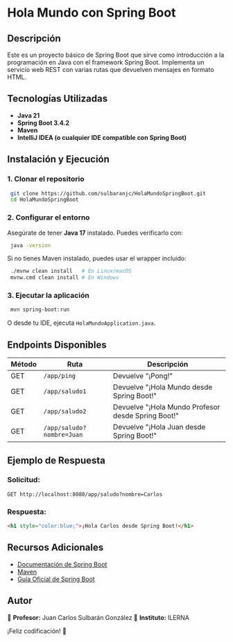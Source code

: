 # Hola Mundo con Spring Boot

## Descripción
Este es un proyecto básico de Spring Boot que sirve como introducción a la programación en Java con el framework Spring Boot. Implementa un servicio web REST con varias rutas que devuelven mensajes en formato HTML.

## Tecnologías Utilizadas
- **Java 21**
- **Spring Boot 3.4.2**
- **Maven**
- **IntelliJ IDEA (o cualquier IDE compatible con Spring Boot)**

## Instalación y Ejecución

### **1. Clonar el repositorio**
```sh
 git clone https://github.com/sulbaranjc/HolaMundoSpringBoot.git
 cd HolaMundoSpringBoot
```

### **2. Configurar el entorno**
Asegúrate de tener **Java 17** instalado. Puedes verificarlo con:
```sh
 java -version
```
Si no tienes Maven instalado, puedes usar el wrapper incluido:
```sh
 ./mvnw clean install   # En Linux/macOS
 mvnw.cmd clean install # En Windows
```

### **3. Ejecutar la aplicación**
```sh
 mvn spring-boot:run
```
O desde tu IDE, ejecuta `HolaMundoApplication.java`.

## Endpoints Disponibles
| Método | Ruta               | Descripción |
|--------|-------------------|-------------|
| GET    | `/app/ping`       | Devuelve "¡Pong!" |
| GET    | `/app/saludo1`    | Devuelve "¡Hola Mundo desde Spring Boot!" |
| GET    | `/app/saludo2`    | Devuelve "¡Hola Mundo Profesor desde Spring Boot!" |
| GET    | `/app/saludo?nombre=Juan` | Devuelve "¡Hola Juan desde Spring Boot!" |

## Ejemplo de Respuesta
### **Solicitud:**
```
GET http://localhost:8080/app/saludo?nombre=Carlos
```
### **Respuesta:**
```html
<h1 style="color:blue;">¡Hola Carlos desde Spring Boot!</h1>
```

## Recursos Adicionales
- [Documentación de Spring Boot](https://spring.io/projects/spring-boot)
- [Maven](https://maven.apache.org/)
- [Guía Oficial de Spring Boot](https://spring.io/guides/gs/spring-boot/)

## Autor
📌 **Profesor:** Juan Carlos Sulbarán González
📌 **Instituto:** ILERNA

¡Feliz codificación! 🚀

